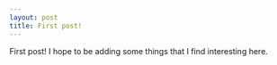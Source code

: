 ```yaml
---
layout: post
title: First post!
---
```


First post!  I hope to be adding some things that I find interesting here.
